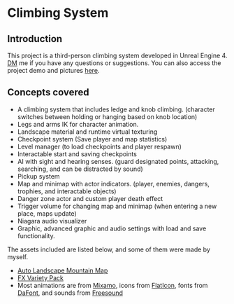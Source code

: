 # Climbing System
## Introduction
This project is a third-person climbing system developed in Unreal Engine 4.
[DM](https://discord.com/users/810853382193545227) me if you have any questions or suggestions.
You can also access the project demo and pictures [here](https://mega.nz/folder/LDAAhb5Y#frl5IvkF-xYM8m83rz8Llg).

## Concepts covered
- A climbing system that includes ledge and knob climbing. (character switches between holding or hanging based on knob location)
- Legs and arms IK for character animation.
- Landscape material and runtime virtual texturing
- Checkpoint system (Save player and map statistics)
- Level manager (to load checkpoints and player respawn)
- Interactable start and saving checkpoints
- AI with sight and hearing senses. (guard designated points, attacking, searching, and can be distracted by sound)
- Pickup system
- Map and minimap with actor indicators. (player, enemies, dangers, trophies, and interactable objects)
- Danger zone actor and custom player death effect
- Trigger volume for changing map and minimap (when entering a new place, maps update)
- Niagara audio visualizer
- Graphic, advanced graphic and audio settings with load and save functionality.

The assets included are listed below, and some of them were made by myself.
- [Auto Landscape Mountain Map](https://www.unrealsensei.com/asset/autolandscape)
- [FX Variety Pack](https://www.unrealengine.com/marketplace/en-US/product/a36bac8b05004e999dd4b1d332501f49)
- Most animations are from [Mixamo](https://www.mixamo.com/), icons from [FlatIcon](https://www.flaticon.com/), fonts from [DaFont](https://www.dafont.com/), and sounds from [Freesound](https://freesound.org/)
